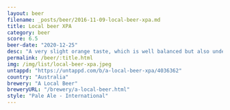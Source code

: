 ```yaml
---
layout: beer
filename: _posts/beer/2016-11-09-local-beer-xpa.md
title: Local beer XPA
category: beer
score: 6.5
beer-date: "2020-12-25"
desc: "A very slight orange taste, which is well balanced but also underwhelming. Not bad, just meh"
permalink: /beer/:title.html
img: /img/list/local-beer-xpa.jpeg
untappd: "https://untappd.com/b/a-local-beer-xpa/4036362"
country: "Australia"
brewery: "A Local Beer"
breweryURL: "/brewery/a-local-beer.html"
style: "Pale Ale - International"
---
```

